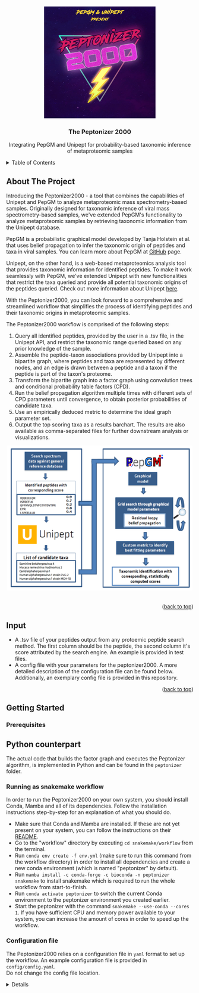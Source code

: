 <div id="top"></div>


<!-- PROJECT SHIELDS -->
<!--
*** I'm using markdown "reference style" links for readability.
*** Reference links are enclosed in brackets [ ] instead of parentheses ( ).
*** See the bottom of this document for the declaration of the reference variables
*** for contributors-url, forks-url, etc. This is an optional, concise syntax you may use.
*** https://www.markdownguide.org/basic-syntax/#reference-style-links
-->
<!-- PROJECT LOGO -->
<br />
<div align="center">
  <a href=https://git.bam.de/tholstei/pepgm/>
    <img src="https://raw.githubusercontent.com/compomics/Peptonizer2000/refs/heads/master/peptonizer_logo.jpg" alt="Logo"  height="300">
  </a>

<h3 align="center">The Peptonizer 2000</h3>

  <p align="center">
    Integrating PepGM and Unipept for probability-based taxonomic inference of metaproteomic samples
    <br />
  </p>
</div>


<!-- TABLE OF CONTENTS -->
<details>
  <summary>Table of Contents</summary>
  <ol>
    <li>
      <a href="#about-the-project">About The Project</a>
      <ul>
      </ul>
    </li>
    <li><a href="#input">Input</a></li>
    <li>
      <a href="#getting-started">Getting Started</a>
      <ul>
        <li><a href="#prerequisites">Prerequisites</a></li>
        <li><a href="#installation">Installation</a></li>
        <li><a href="#preparation">Preparation</a></li>
      </ul>
    </li>
    <li><a href="#usage">Usage</a></li>
    <li><a href="#roadmap">Roadmap</a></li>
    <li><a href="#contributing">Contributing</a></li>
    <li><a href="#license">License</a></li>
    <li><a href="#contact">Contact</a></li>
  </ol>
</details>



<!-- ABOUT THE PROJECT -->
## About The Project

Introducing the Peptonizer2000 - a tool that combines the capabilities of Unipept and PepGM to analyze
metaproteomic mass spectrometry-based samples. Originally designed for taxonomic inference of viral
mass spectrometry-based samples, we've extended PepGM's functionality to analyze metaproteomic samples by
retrieving taxonomic information from the Unipept database.

PepGM is a probabilistic graphical model developed by Tanja Holstein et al. that uses belief propagation to infer the taxonomic origin of peptides and taxa in viral samples.
You can learn more about PepGM at [GitHub](https://github.com/BAMeScience/PepGM) page.

Unipept, on the other hand, is a web-based metaproteomics analysis tool that provides taxonomic information for
identified peptides. To make it work seamlessly with PepGM, we've extended Unipept with new functionalities that
restrict the taxa queried and provide all potential taxonomic origins of the peptides queried. Check out more
information about Unipept [here](https://unipept.ugent.be/).

With the Peptonizer2000, you can look forward to a comprehensive and streamlined workflow that simplifies
the process of identifying peptides and their taxonomic origins in metaproteomic samples.

The Peptonizer2000 workflow is comprised of the following steps:

1. Query all identified peptides, provided by the user in a .tsv file, in the Unipept API,
   and restrict the taxonomic range queried based on any prior knowledge of the sample.
2. Assemble the peptide-taxon associations provided by Unipept into a bipartite graph,
   where peptides and taxa are represented by different nodes, and an edge is drawn between a peptide and a taxon
   if the peptide is part of the taxon's proteome.
3. Transform the bipartite graph into a factor graph using convolution trees and conditional probability table
   factors (CPD).
4. Run the belief propagation algorithm multiple times with different sets of CPD parameters until convergence,
   to obtain posterior probabilities of candidate taxa.
5. Use an empirically deduced metric to determine the ideal graph parameter set.
6. Output the top scoring taxa as a results barchart. The results are also available as comma-separated files
   for further downstream analysis or visualizations.


<div align="center">
    <img src="https://raw.githubusercontent.com/compomics/Peptonizer2000/refs/heads/master/peptonizer_workflow.png" alt="workflow scheme" width="500">
</div>

<br>



<p align="right">(<a href="#top">back to top</a>)</p>

<!-- INPUT -->

## Input

* A .tsv file of your peptides output from any protoemic peptide search method. The first column should be the peptide, the second column it's score attributed by the search engine. An example is provided in test files. <br>
* A config file with your parameters for the peptonizer2000. A more detailed description of the configuration file can be found below. Additionally, an exemplary config file is provided in this repository.

<p align="right">(<a href="#top">back to top</a>)</p>

<!-- GETTING STARTED -->
## Getting Started

### Prerequisites

## Python counterpart
The actual code that builds the factor graph and executes the Peptonizer algorithm, is implemented in Python and can be found in the `peptonizer` folder.

### Running as snakemake workflow
In order to run the Peptonizer2000 on your own system, you should install Conda, Mamba and all of its dependencies.
Follow the installation instructions step-by-step for an explanation of what you should do.

* Make sure that Conda and Mamba are installed. If these are not yet present on your system, you can follow the instructions on their [README](https://github.com/conda-forge/miniforge).
* Go to the "workflow" directory by executing `cd snakemake/workflow` from the terminal.
* Run `conda env create -f env.yml` (make sure to run this command from the workflow directory) in order to install all dependencies and create a new conda environment (which is named "peptonizer" by default).
* Run `mamba install -c conda-forge -c bioconda -n peptonizer snakemake` to install snakemake which is required to run the whole workflow from start-to-finish.
* Run `conda activate peptonizer` to switch the current Conda environment to the peptonizer environment you created earlier.
* Start the peptonizer with the command `snakemake --use-conda --cores 1`. If you have sufficient CPU and memory power available to your system, you can increase the amount of cores in order to speed up the workflow.


### Configuration file

The Peptonizer2000 relies on a configuration file in `yaml` format to set up the workflow.
An example configuration file is provided in `config/config.yaml`. <br>
Do not change the config file location.

<details> 
   <details > <summary> Directory parameters </summary>
   <ul>
      <li>data_dir: relative path to output files </li>
      <li>input_file: relative path to input .tsv </li> 
      <li>log_dir: relative path to log directory</li>
   </ul>
   </details>

   <details > <summary> Analysis specific parameter </summary>
   <ul>
      <li>taxa_in_graph: # of inferred taxa that appear in the barplot that is created of the results csv</li>
      <li>taxa_in_plot: number of taxa reported in bar plot</li>
      <li>alpha: grid search increments for alpha (list) </li>
      <li>beta: grid search increments for beta (list) </li>
      <li>prior: grid search increments for prior (list) </li>
      <li>regularized: boolean. If True, the probability for the number of parents taxa of a peptide is regularized to be inversely proportional to the number of parents </li>
   </ul>
   <details > <summary> UniPept query parameters </summary>
   <ul>
       <li>taxon_rank: rank at which results will be reported </li>
       <li>taxon_query: taxa comprised in the UniPept query. If querying all of Unipept, use 1 (list)</li>
   </ul> 
   </details>
</details>

### Output files

All Peptonizer2000 output files are saved into the results folder and include the following: <br>

Main results: <br>

- peptonizer_results.csv: table with values ID, score, type (contains all taxids under 'ID' and all probabilities under 'score' <br>
- peptonizer_results.png: bar plot of the peptonizer results showing the scores for the #'taxa_in_plot' (see config parameters) highest scoring taxa
  <br>

Additional files: <br>
- Intermediate results folders sorted by their prior value for all possible grid search parameter combinations
- taxa_weights_dataframe.csv: csv file of all taxids that had at least one peptide map to them and their weight 
- pepgm_graph.graphml: graphml file of the graphical model (without convolution tree factors). Useful to visualize the graph structure and peptide-taxon connections <br>
- sequence_scores_dataframe.csv: dataframe with petides, taxa and scores used to create the graph <br>
- best_parameter.csv: file with best parameter <br>
- unipept_responses.json: response of unipept queries <br>
- clustered_taxa_weights_datatframe: additional .csv file resulting from the clustering of taxa by peptidome used for rbo<br>


<p align="right">(<a href="#top">back to top</a>)</p>


## Testing the Peptonizer
<!-- Testing -->

To test the Peptonizer2000 and see if it is set up correctly on your machine, we provide a test file under resources/test_files. This should be dowloaded automatically if you follow the installation instructions above. There are several test files from different metaproteomic samples. These are: <br>
- the samples S03, S05 and S11 of the [CAMPI study](https://www.nature.com/articles/s41467-021-27542-8) searched against a sample specific database using X!Tandem and MS2Rescore. The original files are available through [PRIDE under PXD023217](https://www.ebi.ac.uk/pride/archive/projects/PXD023217/). 
- the sample U1 of uneven communities from a [metaproteomic benchmark study by Kleiner](https://www.nature.com/articles/s41467-017-01544-x) searched against a sample specific database. The original files are available through [PRIDE under PXD006118](https://www.ebi.ac.uk/pride/archive/projects/PXD006118)
- the sample F07, a fecal sample, of the [CAMPI study](https://www.nature.com/articles/s41467-021-27542-8) searched against the integrated gene catalog for the human gut using X!Tandem and MS2Rescore. The original files are available through [PRIDE under PXD023217](https://www.ebi.ac.uk/pride/archive/projects/PXD023217/). 

To execute a test run of the Peptonizer2000 using the provided files: 
 
 1. Follow the installation instructions above
 2. In the config file, make sure to point to the test sample you want to use. By default, this is S03
 3. Start to peptonize with the command `snakemake --use-conda --cores 1`. If you have sufficient CPU and memory power available to your system, you can increase the amount of cores in order to speed up the workflow.


<!-- LICENSE -->
## License

Distributed under the Apache 2.0 License. See `LICENSE.txt` for more information.

<p align="right">(<a href="#top">back to top</a>)</p>


<!-- CONTACT -->
## Contact

Tanja Holstein - [@HolsteinTanja](https://twitter.com/HolsteinTanja) - tanja.holstein@ugent.be <br>
Pieter Verschaffelt - pieter.verschaffelt@ugent.be

<div align="center">
  <img src="https://raw.githubusercontent.com/compomics/Peptonizer2000/refs/heads/master/peptonizer_developers.jpeg" alt="Logo"  height="300">
</div>

<p align="right">(<a href="#top">back to top</a>)</p>


<!-- MARKDOWN LINKS & IMAGES -->
<!-- https://www.markdownguide.org/basic-syntax/#reference-style-links -->
[contributors-shield]: https://img.shields.io/github/contributors/BAMeScience/repo_name.svg?style=for-the-badge
[contributors-url]: https://github.com/BAMeScience/repo_name/graphs/contributors
[forks-shield]: https://img.shields.io/github/forks/BAMeScience/repo_name.svg?style=for-the-badge
[forks-url]: https://github.com/BAMeScience/repo_name/network/members
[stars-shield]: https://img.shields.io/github/stars/BAMeScience/repo_name.svg?style=for-the-badge
[stars-url]: https://github.com/BAMeScience/repo_name/stargazers
[issues-shield]: https://img.shields.io/github/issues/BAMeScience/repo_name.svg?style=for-the-badge
[issues-url]: https://github.com/BAMeScience/repo_name/issues
[license-shield]: https://img.shields.io/github/license/BAMeScience/repo_name.svg?style=for-the-badge
[license-url]: https://github.com/BAMeScience/repo_name/blob/master/LICENSE.txt
[linkedin-shield]: https://img.shields.io/badge/-LinkedIn-black.svg?style=for-the-badge&logo=linkedin&colorB=555
[linkedin-url]: https://linkedin.com/in/linkedin_username
[product-screenshot]: images/screenshot.png
[Next.js]: https://img.shields.io/badge/next.js-000000?style=for-the-badge&logo=nextdotjs&logoColor=white
[Next-url]: https://nextjs.org/
[React.js]: https://img.shields.io/badge/React-20232A?style=for-the-badge&logo=react&logoColor=61DAFB
[React-url]: https://reactjs.org/
[Vue.js]: https://img.shields.io/badge/Vue.js-35495E?style=for-the-badge&logo=vuedotjs&logoColor=4FC08D
[Vue-url]: https://vuejs.org/
[Angular.io]: https://img.shields.io/badge/Angular-DD0031?style=for-the-badge&logo=angular&logoColor=white
[Angular-url]: https://angular.io/
[Svelte.dev]: https://img.shields.io/badge/Svelte-4A4A55?style=for-the-badge&logo=svelte&logoColor=FF3E00
[Svelte-url]: https://svelte.dev/
[Laravel.com]: https://img.shields.io/badge/Laravel-FF2D20?style=for-the-badge&logo=laravel&logoColor=white
[Laravel-url]: https://laravel.com
[Bootstrap.com]: https://img.shields.io/badge/Bootstrap-563D7C?style=for-the-badge&logo=bootstrap&logoColor=white
[Bootstrap-url]: https://getbootstrap.com
[JQuery.com]: https://img.shields.io/badge/jQuery-0769AD?style=for-the-badge&logo=jquery&logoColor=white
[JQuery-url]: https://jquery.com 

